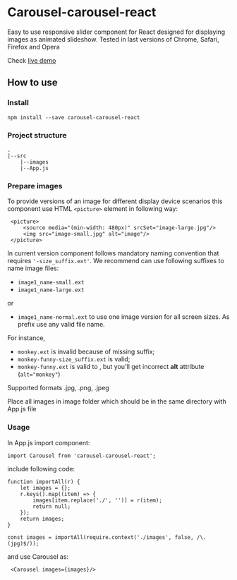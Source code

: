 # Carousel-carousel-react
Easy to use responsive slider component for React  designed for displaying images as animated slideshow.
Tested in last versions of Chrome, Safari, Firefox and Opera 

Check [live demo](http://yuliapi.github.io/projects/carousel/index.html?utm_source=github&utm_campaign=carousel)

## How to use
### Install 
````
npm install --save carousel-carousel-react
```` 
### Project structure
```
.
|--src
    |--images
    |--App.js
```
### Prepare images
To provide versions of an image for different display device scenarios this component use  HTML `<picture>` element in following way:

````
 <picture>
     <source media="(min-width: 480px)" srcSet="image-large.jpg"/>
     <img src="image-small.jpg" alt="image"/>
 </picture>
````
In current version component follows mandatory naming convention that requires `'-size_suffix.ext'`. 
We recommend can use following suffixes to name image files:
+ `image1_name-small.ext`
+ `image1_name-large.ext`

or 
+ `image1_name-normal.ext` to use one image version for all screen sizes. As prefix use any valid file name.

For instance, 
- `monkey.ext` is invalid because of missing suffix;
- `monkey-funny-size_suffix.ext` is valid;
- `monkey-funny.ext` is valid to , but you'll get incorrect **alt** attribute (`alt="monkey"`)

Supported formats .jpg, .png, .jpeg

Place all images in image folder which should be in the same directory with App.js file

### Usage

In App.js import component:
````
import Carousel from 'carousel-carousel-react';
```` 
include following code:
````
function importAll(r) {
    let images = {};
    r.keys().map((item) => {
        images[item.replace('./', '')] = r(item);
        return null;
    });
    return images;
}

const images = importAll(require.context('./images', false, /\.(jpg)$/));
````

and use Carousel as:
````
 <Carousel images={images}/>
```` 

